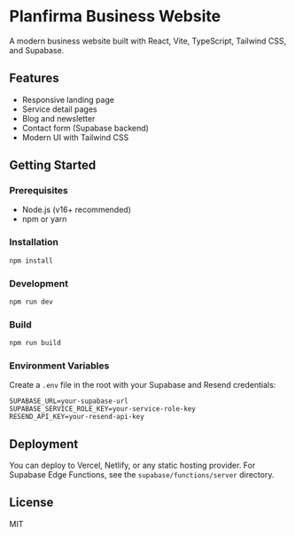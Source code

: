 # Planfirma Business Website

A modern business website built with React, Vite, TypeScript, Tailwind CSS, and Supabase.

## Features
- Responsive landing page
- Service detail pages
- Blog and newsletter
- Contact form (Supabase backend)
- Modern UI with Tailwind CSS

## Getting Started

### Prerequisites
- Node.js (v16+ recommended)
- npm or yarn

### Installation
```sh
npm install
```

### Development
```sh
npm run dev
```

### Build
```sh
npm run build
```

### Environment Variables
Create a `.env` file in the root with your Supabase and Resend credentials:
```
SUPABASE_URL=your-supabase-url
SUPABASE_SERVICE_ROLE_KEY=your-service-role-key
RESEND_API_KEY=your-resend-api-key
```

## Deployment
You can deploy to Vercel, Netlify, or any static hosting provider. For Supabase Edge Functions, see the `supabase/functions/server` directory.

## License
MIT